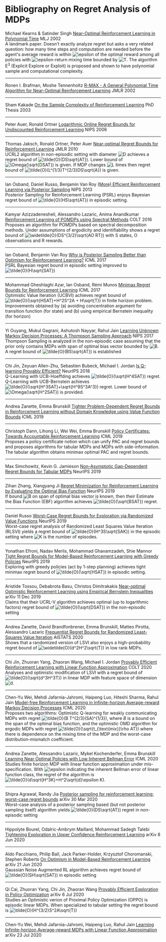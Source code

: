 # Bibliography on Regret Analysis of MDPs

Michael Kearns & Satinder Singh
[Near-Optimal Reinforcement Learning in Polynomial Time](https://doi.org/10.1023/A:1017984413808)
MLJ 2002 \
A landmark paper. Doesn't exactly analyze regret but asks a very related question: how many time steps and computation are needed before the agent's average reward is within
<img src="https://latex.codecogs.com/gif.latex?\epsilon" title="\epsilon" />
of the optimal reward among all policies with 
<img src="https://latex.codecogs.com/gif.latex?\epsilon" title="\epsilon" />-return
mixing time bounded by
<img src="https://latex.codecogs.com/gif.latex?T" title="T" />.
The algorithm E<sup>3</sup> (Explicit Explore or Exploit) is proposed and shown to have polynomial sample and computational complexity.
____
Ronen I. Brafman, Moshe Tennenholtz
[R-MAX - A General Polynomial Time Algorithm for Near-Optimal Reinforcement Learning](http://www.jmlr.org/papers/volume3/brafman02a/brafman02a.pdf)
JMLR 2002
____
Sham Kakade
[On the Sample Complexity of
Reinforcement Learning](https://homes.cs.washington.edu/~sham/papers/thesis/sham_thesis.pdf)
PhD Thesis 2003
____
Peter Auer, Ronald Ortner
[Logarithmic Online Regret Bounds for Undiscounted Reinforcement Learning](https://papers.nips.cc/paper/3052-logarithmic-online-regret-bounds-for-undiscounted-reinforcement-learning.pdf)
NIPS 2006
____
Thomas Jaksch, Ronald Ortner, Peter Auer
[Near-optimal Regret Bounds for Reinforcement Learning](http://www.jmlr.org/papers/volume11/jaksch10a/jaksch10a.pdf)
JMLR 2010 \
UCRL2 algorithm in non-episodic setting with diameter
<img src="https://latex.codecogs.com/gif.latex?D" title="D" />
achieves a regret bound of <img src="https://latex.codecogs.com/gif.latex?\tilde{O}(DS\sqrt{AT})" title="\tilde{O}(DS\sqrt{AT})" />.
Lower bound of <img src="https://latex.codecogs.com/gif.latex?\Omega(\sqrt{DSAT})" title="\Omega(\sqrt{DSAT})" /> is given.
If MDP changes <img src="https://latex.codecogs.com/gif.latex?L" title="L" /> times then regret bound of
<img src="https://latex.codecogs.com/gif.latex?\tilde{O}(L^{1/3}T^{2/3}DS\sqrt{A})" title="\tilde{O}(L^{1/3}T^{2/3}DS\sqrt{A})" />
is given.
____
Ian Osband, Daniel Russo, Benjamin Van Roy
[(More) Efficient Reinforcement Learning via
Posterior Sampling](https://papers.nips.cc/paper/5185-more-efficient-reinforcement-learning-via-posterior-sampling.pdf)
NIPS 2013 \
Posterior Sampling for Reinforcement Learning (PSRL) enjoys Bayesian regret bound of
<img src="https://latex.codecogs.com/gif.latex?\tilde{O}(HS\sqrt{AT})" title="\tilde{O}(HS\sqrt{AT})" />
in episodic setting.
____
Kamyar Azizzadenesheli, Alessandro Lazaric, Anima Anandkumar
[Reinforcement Learning of POMDPs using Spectral Methods](http://proceedings.mlr.press/v49/azizzadenesheli16a.pdf) COLT 2016\
Proposes an algorithm for POMDPs based on spectral decomposition methods. Under assumptions of ergodicity and identifiability shows a regret bound of <img src="https://latex.codecogs.com/gif.latex?\widetilde{O}(DS^{3/2}\sqrt{AO&space;RT})" title="\widetilde{O}(DS^{3/2}\sqrt{AO RT})" /> with S states, O observations and R rewards.
____
Ian Osband, Benjamin Van Roy
[Why is Posterior Sampling Better than Optimism for Reinforcement Learning?](http://proceedings.mlr.press/v70/osband17a/osband17a.pdf)
ICML 2017 \
PSRL Bayesian regret bound in episodic setting improved to
<img src="https://latex.codecogs.com/gif.latex?\tilde{O}(H\sqrt{SAT})" title="\tilde{O}(H\sqrt{SAT})" />
____
Mohammad Gheshlaghi Azar, Ian Osband, Rémi Munos
[Minimax Regret Bounds for Reinforcement Learning](http://proceedings.mlr.press/v70/azar17a/azar17a.pdf)
ICML 2017 \
Optimistic Value Iteration (UCBVI) achieves regret bound of
<img src="https://latex.codecogs.com/gif.latex?\tilde{O}(\sqrt{HSAT}&plus;H^2S^2A&space;&plus;&space;H\sqrt{T})" title="\tilde{O}(\sqrt{HSAT}+H^2S^2A + H\sqrt{T})" />
in finite horizon problem.
Improvements obtained by (a) avoiding concentration argument for transition function (for state) and (b) using empirical Bernstein inequality (for horizon)
____
Yi Ouyang, Mukul Gagrani, Ashutosh Nayyar, Rahul Jain
[Learning Unknown Markov Decision Processes: A Thompson Sampling Approach](https://papers.nips.cc/paper/6732-learning-unknown-markov-decision-processes-a-thompson-sampling-approach.pdf)
NIPS 2017 \
Thompson Sampling is analyzed in the non-episodic case assuming that the prior only contains MDPs with span of optimal bias vector bounded by
<img src="https://latex.codecogs.com/gif.latex?B" title="B" />.
A regret bound of
<img src="https://latex.codecogs.com/gif.latex?\tilde{O}(BS\sqrt{AT})" title="\tilde{O}(BS\sqrt{AT})" />
is established
____
Chi Jin, Zeyuan Allen-Zhu, Sebastien Bubeck, Michael I. Jordan
[Is Q-learning Provably Efficient?](https://papers.nips.cc/paper/7735-is-q-learning-provably-efficient.pdf)
NeurIPS 2018 \
Q-Learning with UCB-Hoeffding achieves <img src="https://latex.codecogs.com/gif.latex?\tilde{O}(\sqrt{H^4SAT})" title="\tilde{O}(\sqrt{H^4SAT})" /> regret.
Q-Learning with UCB-Bernstein achieves <img src="https://latex.codecogs.com/gif.latex?\tilde{O}(\sqrt{H^3SAT}&plus;\sqrt{H^9S^3A^3})" title="\tilde{O}(\sqrt{H^3SAT}+\sqrt{H^9S^3A^3})" /> regret.
Lower bound of <img src="https://latex.codecogs.com/gif.latex?\Omega(\sqrt{H^2SAT})" title="\Omega(\sqrt{H^2SAT})" /> is provided.
____
Andrea Zanette, Emma Brunskill
[Tighter Problem-Dependent Regret Bounds in Reinforcement Learning
without Domain Knowledge using Value Function Bounds](http://proceedings.mlr.press/v97/zanette19a/zanette19a.pdf)
ICML 2019
____
Christoph Dann, Lihong Li, Wei Wei, Emma Brunskill
[Policy Certificates: Towards Accountable Reinforcement Learning](http://proceedings.mlr.press/v97/dann19a/dann19a.pdf) ICML 2019\
Proposes a policy certificate notion which can unify PAC and regret bounds and proposes algorithms for tabular MDPs and MDPs with side-information. The tabular algorithm obtains minimax optimal PAC and regret bounds.
____
Max Simchowitz, Kevin G. Jamieson
[Non-Asymptotic Gap-Dependent Regret Bounds for
Tabular MDPs](https://papers.nips.cc/paper/8399-non-asymptotic-gap-dependent-regret-bounds-for-tabular-mdps.pdf)
NeurIPS 2019
____
Zihan Zhang, Xiangyang Ji
[Regret Minimization for Reinforcement Learning by
Evaluating the Optimal Bias Function](https://papers.nips.cc/paper/8549-regret-minimization-for-reinforcement-learning-by-evaluating-the-optimal-bias-function.pdf)
NeurIPS 2019 \
If bound
<img src="https://latex.codecogs.com/gif.latex?B" title="B" />
on span of optimal bias vector is known, then their Estimate the Bias Function (EBF) algorithm achieves
<img src="https://latex.codecogs.com/gif.latex?\tilde{O}(\sqrt{BSAT})" title="\tilde{O}(\sqrt{BSAT})" />
regret.
____
Daniel Russo
[Worst-Case Regret Bounds for Exploration via
Randomized Value Functions](https://papers.nips.cc/paper/9587-worst-case-regret-bounds-for-exploration-via-randomized-value-functions.pdf)
NeurIPS 2019 \
Worst-case regret analysis of Randomized Least Squares Value Iteration (RLSVI) yields a regret bound of
<img src="https://latex.codecogs.com/gif.latex?\tilde{O}(H^3S\sqrt{SAK})" title="\tilde{O}(H^3S\sqrt{SAK})" />
in the episodic setting where
<img src="https://latex.codecogs.com/gif.latex?K" title="K" />
is the number of episodes.
____
Yonathan Efroni, Nadav Merlis, Mohammad Ghavamzadeh, Shie Mannor
[Tight Regret Bounds for Model-Based Reinforcement
Learning with Greedy Policies](https://papers.nips.cc/paper/9389-tight-regret-bounds-for-model-based-reinforcement-learning-with-greedy-policies.pdf)
NeurIPS 2019 \
Exploring with greedy policies (act by 1-step planning) achieves tight minimax regret bound of
<img src="https://latex.codecogs.com/gif.latex?\tilde{O}(\sqrt{HSAT})" title="\tilde{O}(\sqrt{HSAT})" />
in episodic setting.
____
Aristide Tossou, Debabrota Basu, Christos Dimitrakakis
[Near-optimal Optimistic Reinforcement Learning using Empirical Bernstein Inequalities](https://arxiv.org/pdf/1905.12425v2.pdf)
arXiv 11 Dec 2019 \
Claims that their UCRL-V algorithm achieves optimal (up to logarithmic factors) regret bound of 
<img src="https://latex.codecogs.com/gif.latex?\tilde{O}(\sqrt{DSAT})" title="\tilde{O}(\sqrt{DSAT})" />
in the non-episodic setting 
____
Andrea Zanette, David Brandfonbrener, Emma Brunskill, Matteo Pirotta, Alessandro Lazaric
[Frequentist Regret Bounds for Randomized Least-Squares Value Iteration](http://proceedings.mlr.press/v108/zanette20a/zanette20a.pdf) AISTATS 2020\
Shows that a randomized version of LSVI also enjoys a high-probability regret bound of <img src="https://latex.codecogs.com/gif.latex?\widetilde{O}(d^2H^2\sqrt{T})" title="\widetilde{O}(d^2H^2\sqrt{T})" /> in low rank MDPs.
____
Chi Jin, Zhuoran Yang, Zhaoran Wang, Michael I. Jordan
[Provably Efficient Reinforcement Learning with Linear Function Approximation](http://proceedings.mlr.press/v125/jin20a/jin20a.pdf)
COLT 2020\
Analyses and optimistic modification of LSVI with a regret bound of <img src="https://latex.codecogs.com/gif.latex?\tilde{O}(\sqrt{d^3H^3T})" title="\tilde{O}(\sqrt{d^3H^3T})" /> in linear MDP with feature space of dimension
<img src="https://latex.codecogs.com/gif.latex?d" title="d" />.
____
Chen-Yu Wei, Mehdi Jafarnia-Jahromi, Haipeng Luo, Hiteshi Sharma, Rahul Jain
[Model-free Reinforcement Learning in Infinite-horizon Average-reward Markov Decision Processes](https://proceedings.icml.cc/static/paper_files/icml/2020/4595-Paper.pdf)
ICML 2020\
Proposes two algorithms: Optimistic Q-learning for weakly communicating MDPs with regret <img src="https://latex.codecogs.com/gif.latex?\tilde{O}(\text{sp}(v^*)T^{2/3}(SA)^{1/3})" title="\tilde{O}(B T^{2/3}(SA)^{1/3})" />, where $B$ is a bound on the span of the optimal bias function, and the optimistic OMD algorithm for ergodic MDPs with regret <img src="https://latex.codecogs.com/gif.latex?\tilde{O}(\sqrt{t_{\text{mix}}\rho&space;AT})" title="\tilde{O}(\sqrt{t_{\text{mix}}\rho AT})" /> where there is dependence on the mixing time of the MDP and the worst-case distribution-mismatch coefficient.
____
Andrea Zanette, Alessandro Lazaric, Mykel Kochenderfer, Emma Brunskill
[Learning Near Optimal Policies with Low Inherent Bellman Error](https://proceedings.icml.cc/static/paper_files/icml/2020/6299-Paper.pdf) ICML 2020\
Studies finite horizon MDP with linear function approximation under mis-specification. With <img src="https://latex.codecogs.com/gif.latex?\epsilon" title="\epsilon" /> indicating the inherent Bellman error of linear function class, the regret of the algorithm is <img src="https://latex.codecogs.com/gif.latex?\tilde{O}(d\sqrt{H^3K}&plus;H^2\sqrt{d}\epsilon&space;K)" title="\tilde{O}(d\sqrt{H^3K}+H^2\sqrt{d}\epsilon K)" />.
____
Shipra Agrawal, Randy Jia
[Posterior sampling for reinforcement learning: worst-case regret bounds](https://arxiv.org/pdf/1705.07041v3.pdf)
arXiv 30 Mar 2020 \
Worst-case analysis of a posterior sampling based (but not posterior sampling itself) algorithm yields 
<img src="https://latex.codecogs.com/gif.latex?\tilde{O}(DS\sqrt{AT})" title="\tilde{O}(DS\sqrt{AT})" />
regret in non-episodic setting
____
Hippolyte Bourel, Odalric-Ambrym Maillard, Mohammad Sadegh Talebi
[Tightening Exploration in Upper Confidence
Reinforcement Learning](https://arxiv.org/pdf/2004.09656.pdf)
arXiv 8 Jun 2020
____
Aldo Pacchiano, Philip Ball, Jack Parker-Holder, Krzysztof Choromanski, Stephen Roberts
[On Optimism in Model-Based Reinforcement Learning](https://arxiv.org/pdf/2006.11911.pdf)
arXiv 21 Jun 2020 \
Gaussian Noise Augmented RL algorithm achieves regret bound of
<img src="https://latex.codecogs.com/gif.latex?\tilde{O}(SH\sqrt{SAT})" title="\tilde{O}(SH\sqrt{SAT})" />
in episodic setting
____
Qi Cai, Zhuoran Yang, Chi Jin, Zhaoran Wang
[Provably Efficient Exploration in Policy Optimization](https://arxiv.org/pdf/1912.05830.pdf)
arXiv 6 Jul 2020 \
Studies an Optimistic verion of Proximal Policy Optimization (OPPO) is episodic linear MDPs. When specialized
to tabular setting the regret bound is
<img src="https://latex.codecogs.com/gif.latex?\tilde{O}(H^{3/2}S^2A\sqrt{T})" title="\tilde{O}(H^{3/2}S^2A\sqrt{T})" />
____
Chen-Yu Wei, Mehdi Jafarnia-Jahromi, Haipeng Luo, Rahul Jain
[Learning Infinite-horizon Average-reward MDPs with Linear Function Approximation](https://arxiv.org/pdf/2007.11849.pdf)
arXiv 23 Jul 2020
